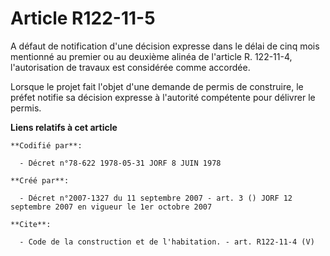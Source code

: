 # Article R122-11-5

A défaut de notification d'une décision expresse dans le délai de cinq mois mentionné au premier ou au deuxième alinéa de
l'article R. 122-11-4, l'autorisation de travaux est considérée comme accordée. 

Lorsque le projet fait l'objet d'une demande de permis de construire, le préfet notifie sa décision expresse à l'autorité
compétente pour délivrer le permis.

**Liens relatifs à cet article**

	**Codifié par**:

	  - Décret n°78-622 1978-05-31 JORF 8 JUIN 1978

	**Créé par**:

	  - Décret n°2007-1327 du 11 septembre 2007 - art. 3 () JORF 12 septembre 2007 en vigueur le 1er octobre 2007

	**Cite**:

	  - Code de la construction et de l'habitation. - art. R122-11-4 (V)

